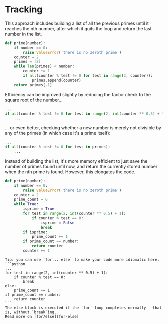 # Tracking
This approach includes building a list of all the previous primes until it reaches the nth number, after which it quits the loop and return the last number in the list.
```python
def prime(number):
    if number == 0:
        raise ValueError('there is no zeroth prime')
    counter = 2
    primes = [2]
    while len(primes) < number: 
        counter += 1
        if all(counter % test != 0 for test in range(2, counter)):
            primes.append(counter)
    return primes[-1]
```
Efficiency can be improved slightly by reducing the factor check to the square root of the number...
```python
...
if all(counter % test != 0 for test in range(2, int(counter ** 0.5) + 1)):
    ...
```
... or even better, checking whether a new number is merely not divisible by any of the primes (in which case it's a prime itself):
```python
...
if all(counter % test != 0 for test in primes):
    ...
```
Instead of building the list, it's more memory efficient to just save the number of primes found until now, and return the currently stored number when the nth prime is found. 
However, this elongates the code.
```python
def prime(number):
    if number == 0:
        raise ValueError('there is no zeroth prime')
    counter = 2
    prime_count = 0
    while True:
        isprime = True
        for test in range(2, int(counter ** 0.5) + 1):
            if counter % test == 0:
                isprime = False
                break
        if isprime:
            prime_count += 1
        if prime_count == number:
            return counter
        counter += 1
```

~~~~exercism/advanced
Tip: you can use `for... else` to make your code more idiomatic here.
```python
...
for test in range(2, int(counter ** 0.5) + 1):
    if counter % test == 0:
        break
else:
    prime_count += 1
if prime_count == number:
    return counter
```
The else block is executed if the `for` loop completes normally - that is, without `break`ing.
Read more on [for/else][for-else]
~~~~


[for-else]: https://book.pythontips.com/en/latest/for_-_else.html